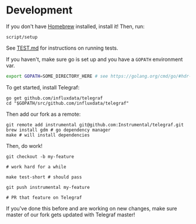 # Development

If you don't have [Homebrew](http://brew.sh/index.html) installed, install it! Then, run:

```
script/setup
```

See [TEST.md](TEST.md) for instructions on running tests.

If you haven't, make sure go is set up and you have a `GOPATH` environment var.

```sh
export GOPATH=SOME_DIRECTORY_HERE # see https://golang.org/cmd/go/#hdr-GOPATH_environment_variable
```

To get started, install Telegraf:
```
go get github.com/influxdata/telegraf
cd "$GOPATH/src/github.com/influxdata/telegraf"
```

Then add our fork as a remote:

```
git remote add instrumental git@github.com:Instrumental/telegraf.git
brew install gdm # go dependency manager
make # will install dependencies
```

Then, do work!
```
git checkout -b my-feature

# work hard for a while

make test-short # should pass

git push instrumental my-feature

# PR that feature on Telegraf
```

If you've done this before and are working on new changes, make sure master of our fork gets updated with Telegraf master!
